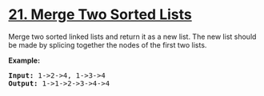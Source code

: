 <h1 class="title__20p2"><a href="https://leetcode-cn.com/problems/merge-two-sorted-lists/">21. Merge Two Sorted Lists</a></h1>

<div><p>Merge two sorted linked lists and return it as a new list. The new list should be made by splicing together the nodes of the first two lists.</p>

<p><b>Example:</b>
</p><pre><b>Input:</b> 1-&gt;2-&gt;4, 1-&gt;3-&gt;4
<b>Output:</b> 1-&gt;1-&gt;2-&gt;3-&gt;4-&gt;4
</pre>
<p></p></div>